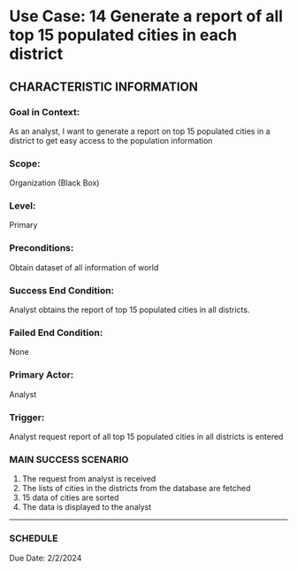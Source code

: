 # Use Case: 14 	Generate a report of all top 15 populated cities in each district

## CHARACTERISTIC INFORMATION
### Goal in Context: 
As an analyst, I want to generate a report on top 15 populated cities in a district to get easy access to the population information
### Scope: 
Organization (Black Box)
### Level: 
Primary
### Preconditions: 
Obtain dataset of all information of world
### Success End Condition: 
Analyst obtains the report of top 15 populated cities in all districts.
### Failed End Condition: 
None
### Primary Actor: 
Analyst
### Trigger: 
Analyst request report of all top 15 populated cities in all districts is entered

### MAIN SUCCESS SCENARIO
1.	The request from analyst is received
2.	The lists of cities in the districts from the database are fetched
3.	15 data of cities are sorted
4.	The data is displayed to the analyst
----------------------
### SCHEDULE
Due Date: 2/2/2024

